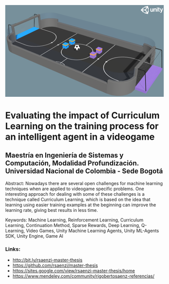 <p align="center"><img src="/Banner.png"></p>

# Evaluating the impact of Curriculum Learning on the training process for an intelligent agent in a videogame
## Maestría en Ingeniería de Sistemas y Computación, Modalidad Profundización. Universidad Nacional de Colombia - Sede Bogotá

Abstract: Nowadays there are several open challenges for machine learning techniques when are applied to videogame specific problems. One interesting approach for dealing with some of these challenges is a technique called Curriculum Learning, which is based on the idea that learning using easier training examples at the beginning can improve the learning rate, giving best results in less time.

Keywords: Machine Learning, Reinforcement Learning, Curriculum Learning, Continuation Method, Sparse Rewards, Deep Learning, Q-Learning, Video Games, Unity Machine Learning Agents, Unity ML-Agents SDK, Unity Engine, Game AI

### Links:
* http://bit.ly/rsaenzi-master-thesis
* https://github.com/rsaenzi/master-thesis
* https://sites.google.com/view/rsaenzi-master-thesis/home
* https://www.mendeley.com/community/rigobertosaenz-referencias/
